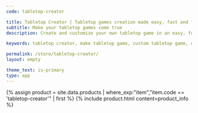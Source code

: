 ```yaml
---
code: tabletop-creator

title: Tabletop Creator | Tabletop games creation made easy, fast and fun
subtitle: Make your tabletop games come true
description: Create and customize your own tabletop game in an easy, fun and fast way! Tabletop Creator is a tabletop game maker tool that allows you to design all your tabletop game components, customize and export them for printing or for play online!

keywords: tabletop creator, make tabletop game, custom tabletop game, design tabletop game, tabletop game creation tool

permalink: /store/tabletop-creator/
layout: empty

theme_text: is-primary
type: app
---
```


{% assign product = site.data.products | where_exp:"item","item.code == 'tabletop-creator'" | first %}
{% include product.html content=product_info %}